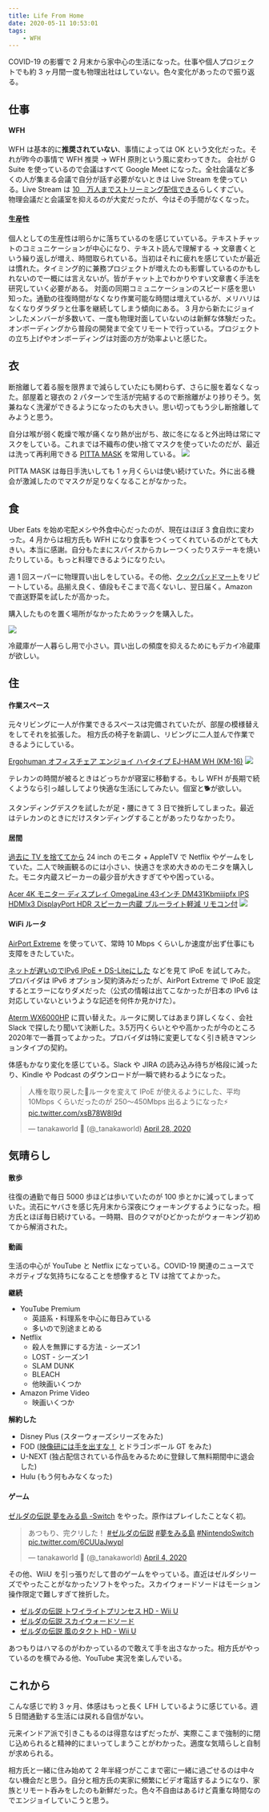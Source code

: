 ```yaml
---
title: Life From Home
date: 2020-05-11 10:53:01
tags:
    - WFH
---
```


COVID-19 の影響で 2 月末から家中心の生活になった。仕事や個人プロジェクトでも約 3 ヶ月間一度も物理出社はしていない。色々変化があったので振り返る。

## 仕事

#### WFH

WFH は基本的に**推奨されていない**、事情によっては OK という文化だった。それが昨今の事情で WFH 推奨 → WFH 原則という風に変わってきた。
会社が G Suite を使っているので会議はすべて Google Meet になった。全社会議など多くの人が集まる会議で自分が話す必要がないときは Live Stream を使っている。Live Stream は [10　万人までストリーミング配信できる](https://support.google.com/meet/answer/9308630?co=GENIE.Platform%3DDesktop&hl=en)らしくすごい。\
物理会議だと会議室を抑えるのが大変だったが、今はその手間がなくなった。

#### 生産性

個人としての生産性は明らかに落ちているのを感じていている。テキストチャットのコミュニケーションが中心になり、テキスト読んで理解する → 文章書くという繰り返しが増え、時間取られている。当初はそれに疲れを感じていたが最近は慣れた。タイミング的に兼務プロジェクトが増えたのも影響しているのかもしれないので一概には言えないが。皆がチャット上でわかりやすい文章書く手法を研究していく必要がある。
対面の同期コミュニケーションのスピード感を思い知った。通勤の往復時間がなくなり作業可能な時間は増えているが、メリハリはなくなりダラダラと仕事を継続してしまう傾向にある。
3 月から新たにジョインしたメンバーが多数いて、一度も物理対面していないのは新鮮な体験だった。オンボーディングから普段の開発まで全てリモートで行っている。プロジェクトの立ち上げやオンボーディングは対面の方が効率よいと感じた。

## 衣

断捨離して着る服を限界まで減らしていたにも関わらず、さらに服を着なくなった。部屋着と寝衣の 2 パターンで生活が完結するので断捨離がより捗りそう。気兼ねなく洗濯ができるようになったのも大きい。思い切ってもう少し断捨離してみようと思う。

自分は喉が弱く乾燥で喉が痛くなり熱が出がち、故に冬になると外出時は常にマスクをしている。これまでは不織布の使い捨てマスクを使っていたのだが、最近は洗って再利用できる [PITTA MASK](https://amzn.to/2SSVaqC) を常用している。
<a href="https://www.amazon.co.jp/%E3%83%94%E3%83%83%E3%82%BF%E3%83%9E%E3%82%B9%E3%82%AF-PITTA-MASK-GRAY-3%E6%9E%9A%E5%85%A5/dp/B00PRO3PB0/ref=as_li_ss_il?ie=UTF8&linkCode=li1&tag=tanakayutaroa-22&linkId=24787d7b7bb71b2740d795151a224a19&language=ja_JP" target="_blank"><img border="0" src="//ws-fe.amazon-adsystem.com/widgets/q?_encoding=UTF8&ASIN=B00PRO3PB0&Format=_SL110_&ID=AsinImage&MarketPlace=JP&ServiceVersion=20070822&WS=1&tag=tanakayutaroa-22&language=ja_JP" ></a><img src="https://ir-jp.amazon-adsystem.com/e/ir?t=tanakayutaroa-22&language=ja_JP&l=li1&o=9&a=B00PRO3PB0" width="1" height="1" border="0" alt="" style="border:none !important; margin:0px !important;" />

PITTA MASK は毎日手洗いしても 1 ヶ月くらいは使い続けていた。外に出る機会が激減したのでマスクが足りなくなることがなかった。

## 食

Uber Eats を始め宅配メシや外食中心だったのが、現在はほぼ 3 食自炊に変わった。4 月からは相方氏も WFH になり食事をつくってくれているのがとても大きい。本当に感謝。自分もたまにスパイスからカレーつくったりステーキを焼いたりしている。もっと料理できるようになりたい。

週 1 回スーパーに物理買い出しをしている。その他、[クックパッドマート](https://cookpad-mart.com/)をリピートしている。品揃え良く、値段もそこまで高くないし、翌日届く。Amazon で直送野菜を試したが高かった。

購入したものを置く場所がなかったためラックを購入した。

<a href="https://www.amazon.co.jp/gp/product/B005KOLP14/ref=as_li_ss_il?ie=UTF8&psc=1&linkCode=li1&tag=tanakayutaroa-22&linkId=ffbd1f7c8157884d6f8c2c6ed845b684&language=ja_JP" target="_blank"><img border="0" src="//ws-fe.amazon-adsystem.com/widgets/q?_encoding=UTF8&ASIN=B005KOLP14&Format=_SL110_&ID=AsinImage&MarketPlace=JP&ServiceVersion=20070822&WS=1&tag=tanakayutaroa-22&language=ja_JP" ></a><img src="https://ir-jp.amazon-adsystem.com/e/ir?t=tanakayutaroa-22&language=ja_JP&l=li1&o=9&a=B005KOLP14" width="1" height="1" border="0" alt="" style="border:none !important; margin:0px !important;" />

冷蔵庫が一人暮らし用で小さい。買い出しの頻度を抑えるためにもデカイ冷蔵庫が欲しい。

## 住

#### 作業スペース

元々リビングに一人が作業できるスペースは完備されていたが、部屋の模様替えをしてそれを拡張した。
相方氏の椅子を新調し、リビングに二人並んで作業できるようにしている。

[Ergohuman オフィスチェア エンジョイ ハイタイプ EJ-HAM WH (KM-16)](https://amzn.to/2SVmMv8)
<a href="https://www.amazon.co.jp/gp/product/B0040JGOMU/ref=as_li_ss_il?ie=UTF8&psc=1&linkCode=li1&tag=tanakayutaroa-22&linkId=700b5fdfb21678c5be334b6562a43d61&language=ja_JP" target="_blank"><img border="0" src="//ws-fe.amazon-adsystem.com/widgets/q?_encoding=UTF8&ASIN=B0040JGOMU&Format=_SL110_&ID=AsinImage&MarketPlace=JP&ServiceVersion=20070822&WS=1&tag=tanakayutaroa-22&language=ja_JP" ></a><img src="https://ir-jp.amazon-adsystem.com/e/ir?t=tanakayutaroa-22&language=ja_JP&l=li1&o=9&a=B0040JGOMU" width="1" height="1" border="0" alt="" style="border:none !important; margin:0px !important;" />

テレカンの時間が被るときはどっちかが寝室に移動する。もし WFH が長期で続くようなら引っ越ししてより快適な生活にしてみたい。個室と🐕が欲しい。

スタンディングデスクを試したが足・腰にきて 3 日で挫折してしまった。最近はテレカンのときにだけスタンディングすることがあったりなかったり。

#### 居間

[過去に TV を捨ててから](/minimalism-in-2019/#%F0%9F%93%BA-%E3%83%86%E3%83%AC%E3%83%93%EF%BC%88%E6%9D%B1%E8%8A%9D-REGZA-32%E3%82%A4%E3%83%B3%E3%83%81-%E6%B6%B2%E6%99%B6%E3%83%86%E3%83%AC%E3%83%93%EF%BC%89) 24 inch のモニタ + AppleTV で Netflix やゲームをしていた。二人で映画観るのには小さい、快適さを求め大きめのモニタを購入した。モニタ内蔵スピーカーの最少音が大きすぎてやや困っている。

[Acer 4K モニター ディスプレイ OmegaLine 43インチ DM431Kbmiiipfx IPS HDMIx3 DisplayPort HDR スピーカー内蔵 ブルーライト軽減 リモコン付](https://amzn.to/2WIi7hf)
<a href="https://www.amazon.co.jp/gp/product/B07R1VS2LJ/ref=as_li_ss_il?ie=UTF8&psc=1&linkCode=li2&tag=tanakayutaroa-22&linkId=91b6d79763d0ebf3f29a6cabd1f371d0&language=ja_JP" target="_blank"><img border="0" src="//ws-fe.amazon-adsystem.com/widgets/q?_encoding=UTF8&ASIN=B07R1VS2LJ&Format=_SL160_&ID=AsinImage&MarketPlace=JP&ServiceVersion=20070822&WS=1&tag=tanakayutaroa-22&language=ja_JP" ></a><img src="https://ir-jp.amazon-adsystem.com/e/ir?t=tanakayutaroa-22&language=ja_JP&l=li2&o=9&a=B07R1VS2LJ" width="1" height="1" border="0" alt="" style="border:none !important; margin:0px !important;" />

#### WiFi ルータ

[AirPort Extreme](https://support.apple.com/airport) を使っていて、常時 10 Mbps くらいしか速度が出ず仕事にも支障をきたしていた。

[ネットが遅いのでIPv6 IPoE + DS-Liteにした](http://fushiroyama.hatenablog.com/entry/2020/04/08/001810) などを見て IPoE を試してみた。プロバイダは IPv6 オプション契約済みだったが、AirPort Extreme で IPoE 設定するとエラーになりダメだった（公式の情報は出てこなかったが日本の IPv6 は対応していないというような記述を何件か見かけた）。

[Aterm WX6000HP](https://www.aterm.jp/product/atermstation/product/warpstar/wx6000hp/) に買い替えた。ルータに関してはあまり詳しくなく、会社 Slack で探したり聞いて決断した。3.5万円くらいとやや高かったが今のところ 2020年で一番買ってよかった。プロバイダは特に変更してなく引き続きマンションタイプの契約。

体感もかなり変化を感じている。Slack や JIRA の読み込み待ちが格段に減ったり、Kindle や Podcast のダウンロードが一瞬で終わるようになった。

<blockquote class="twitter-tweet"><p lang="ja" dir="ltr">人権を取り戻した💪ルータを変えて IPoE が使えるようにした、平均 10Mbps くらいだったのが 250〜450Mbps 出るようになった⚡️ <a href="https://t.co/xsB78W8l9d">pic.twitter.com/xsB78W8l9d</a></p>&mdash; tanakaworld 🧢 (@_tanakaworld) <a href="https://twitter.com/_tanakaworld/status/1255133236784553987?ref_src=twsrc%5Etfw">April 28, 2020</a></blockquote>

## 気晴らし

#### 散歩

往復の通勤で毎日 5000 歩ほどは歩いていたのが 100 歩とかに減ってしまっていた。流石にヤバさを感じ先月末から深夜にウォーキングするようになった。相方氏とほぼ毎日続けている。一時期、目のクマがひどかったがウォーキング初めてから解消された。


#### 動画

生活の中心が YouTube と Netflix になっている。COVID-19 関連のニュースでネガティブな気持ちになることを想像すると TV は捨ててよかった。

**継続**

- YouTube Premium
  - 英語系・料理系を中心に毎日みている
  - 多いので別途まとめる
- Netflix
  - 殺人を無罪にする方法 - シーズン1
  - LOST - シーズン1
  - SLAM DUNK
  - BLEACH
  - 他映画いくつか
- Amazon Prime Video
  - 映画いくつか

**解約した**

- Disney Plus (スターウォーズシリーズをみた)
- FOD ([映像研には手を出すな！](https://fod.fujitv.co.jp/s/genre/anime/ser5a86/) とドラゴンボール GT をみた)
- U-NEXT (独占配信されている作品をみるために登録して無料期間中に退会した)
- Hulu (もう何もみなくなった)

#### ゲーム

[ゼルダの伝説 夢をみる島 -Switch](https://amzn.to/3fEIEEL) をやった。原作はプレイしたことなく初。

<blockquote class="twitter-tweet"><p lang="ja" dir="ltr">あつもり、完クリした！ <a href="https://twitter.com/hashtag/%E3%82%BC%E3%83%AB%E3%83%80%E3%81%AE%E4%BC%9D%E8%AA%AC?src=hash&amp;ref_src=twsrc%5Etfw">#ゼルダの伝説</a> <a href="https://twitter.com/hashtag/%E5%A4%A2%E3%82%92%E3%81%BF%E3%82%8B%E5%B3%B6?src=hash&amp;ref_src=twsrc%5Etfw">#夢をみる島</a> <a href="https://twitter.com/hashtag/NintendoSwitch?src=hash&amp;ref_src=twsrc%5Etfw">#NintendoSwitch</a> <a href="https://t.co/6CUUaJwypl">pic.twitter.com/6CUUaJwypl</a></p>&mdash; tanakaworld 🧢 (@_tanakaworld) <a href="https://twitter.com/_tanakaworld/status/1246374301478948869?ref_src=twsrc%5Etfw">April 4, 2020</a></blockquote>

その他、WiiU を引っ張りだして昔のゲームをやっている。直近はゼルダシリーズでやったことがなかったソフトをやった。スカイウォードソードはモーション操作限定で難しすぎて挫折した。

- [ゼルダの伝説 トワイライトプリンセス HD - Wii U](https://amzn.to/2AimbgL)
- [ゼルダの伝説 スカイウォードソード](https://amzn.to/2WNlJPd)
- [ゼルダの伝説 風のタクト HD - Wii U](https://amzn.to/3cnaHXw)

あつもりはハマるのがわかっているので敢えて手を出さなかった。相方氏がやっているのを横でみる他、YouTube 実況を楽しんでいる。

## これから

こんな感じで約 3 ヶ月、体感はもっと長く LFH しているように感じている。週 5 日間通勤する生活には戻れる自信がない。

元来インドア派で引きこもるのは得意なはずだったが、実際ここまで強制的に閉じ込められると精神的にまいってしまうことがわかった。適度な気晴らしと自制が求められる。

相方氏と一緒に住み始めて 2 年半経つがここまで密に一緒に過ごせるのは中々ない機会だと思う。自分と相方氏の実家に頻繁にビデオ電話するようになり、家族とリモート呑みをしたのも新鮮だった。色々不自由はあるけど貴重な時間なのでエンジョイしていこうと思う。


<script async src="//platform.twitter.com/widgets.js" charset="utf-8"></script>

